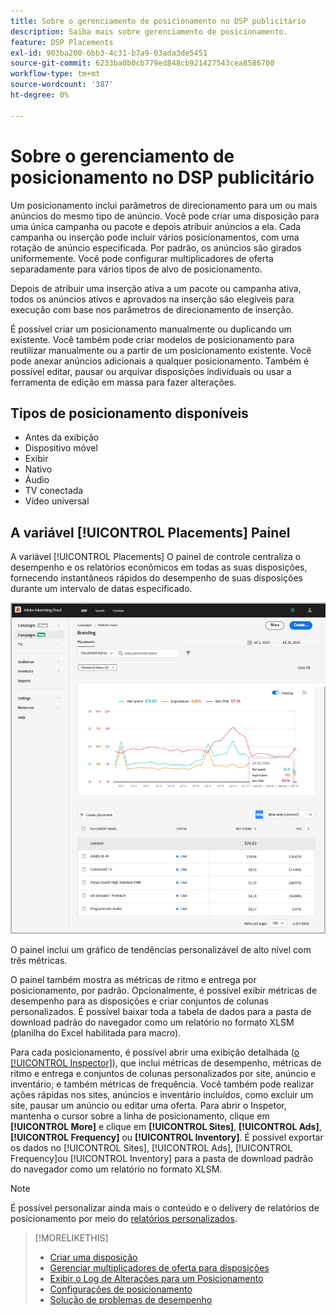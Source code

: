 ```yaml
---
title: Sobre o gerenciamento de posicionamento no DSP publicitário
description: Saiba mais sobre gerenciamento de posicionamento.
feature: DSP Placements
exl-id: 903ba200-6bb3-4c31-b7a9-03ada3de5451
source-git-commit: 6233ba0b0cb779ed848cb921427543cea8586700
workflow-type: tm+mt
source-wordcount: '387'
ht-degree: 0%

---
```


# Sobre o gerenciamento de posicionamento no DSP publicitário

Um posicionamento inclui parâmetros de direcionamento para um ou mais anúncios do mesmo tipo de anúncio. Você pode criar uma disposição para uma única campanha ou pacote e depois atribuir anúncios a ela. Cada campanha ou inserção pode incluir vários posicionamentos, com uma rotação de anúncio especificada. Por padrão, os anúncios são girados uniformemente. Você pode configurar multiplicadores de oferta separadamente para vários tipos de alvo de posicionamento.

Depois de atribuir uma inserção ativa a um pacote ou campanha ativa, todos os anúncios ativos e aprovados na inserção são elegíveis para execução com base nos parâmetros de direcionamento de inserção.

É possível criar um posicionamento manualmente ou duplicando um existente. Você também pode criar modelos de posicionamento para reutilizar manualmente ou a partir de um posicionamento existente. Você pode anexar anúncios adicionais a qualquer posicionamento. Também é possível editar, pausar ou arquivar disposições individuais ou usar a ferramenta de edição em massa para fazer alterações.

## Tipos de posicionamento disponíveis

* Antes da exibição
* Dispositivo móvel
* Exibir
* Nativo
* Áudio
* TV conectada
* Vídeo universal

## A variável [!UICONTROL Placements] Painel

A variável [!UICONTROL Placements] O painel de controle centraliza o desempenho e os relatórios econômicos em todas as suas disposições, fornecendo instantâneos rápidos do desempenho de suas disposições durante um intervalo de datas especificado.

![Painel de disposições](/help/dsp/assets/placement-dashboard.png)

O painel inclui um gráfico de tendências personalizável de alto nível com três métricas.

O painel também mostra as métricas de ritmo e entrega por posicionamento, por padrão. Opcionalmente, é possível exibir métricas de desempenho para as disposições e criar conjuntos de colunas personalizados. É possível baixar toda a tabela de dados para a pasta de download padrão do navegador como um relatório no formato XLSM (planilha do Excel habilitada para macro).

Para cada posicionamento, é possível abrir uma exibição detalhada ([o [!UICONTROL Inspector]](/help/dsp/campaign-management/reports/campaign-reports-about.md)), que inclui métricas de desempenho, métricas de ritmo e entrega e conjuntos de colunas personalizados por site, anúncio e inventário; e também métricas de frequência. Você também pode realizar ações rápidas nos sites, anúncios e inventário incluídos, como excluir um site, pausar um anúncio ou editar uma oferta. Para abrir o Inspetor, mantenha o cursor sobre a linha de posicionamento, clique em **[!UICONTROL More]** e clique em **[!UICONTROL Sites]**, **[!UICONTROL Ads]**, **[!UICONTROL Frequency]** ou **[!UICONTROL Inventory]**. É possível exportar os dados no [!UICONTROL Sites], [!UICONTROL Ads], [!UICONTROL Frequency]ou [!UICONTROL Inventory]  para a pasta de download padrão do navegador como um relatório no formato XLSM.

>[!NOTE]
>
>É possível personalizar ainda mais o conteúdo e o delivery de relatórios de posicionamento por meio do [relatórios personalizados](/help/dsp/reports/report-about.md).

>[!MORELIKETHIS]
>
>* [Criar uma disposição](placement-create.md)
>* [Gerenciar multiplicadores de oferta para disposições](placement-manage-bid-multipliers.md)
>* [Exibir o Log de Alterações para um Posicionamento](placement-change-log.md)
>* [Configurações de posicionamento](placement-settings.md)
>* [Solução de problemas de desempenho](/help/dsp/optimization/troubleshooting-performance.md)

